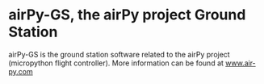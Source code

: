 # airPy-GS, the airPy project Ground Station

airPy-GS is the ground station software related to the airPy project (micropython flight controller).
More information can be found at www.air-py.com

